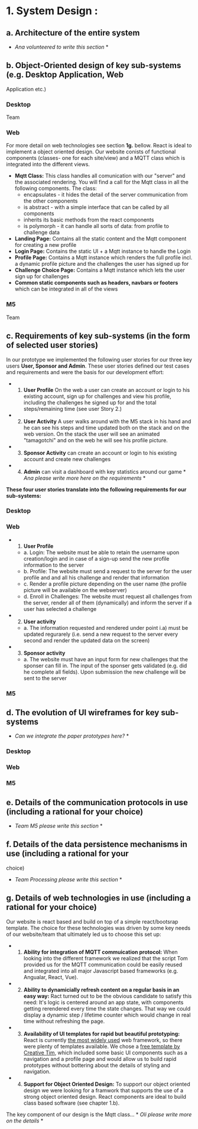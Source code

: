 # 1. System Design :
## a. Architecture of the entire system
* *Ana volunteered to write this section* *
## b. Object-Oriented design of key sub-systems (e.g. Desktop Application, Web
Application etc.)
### Desktop
Team
### Web
For more detail on web technologies see section **1g.** bellow.
React is ideal to implement a object oriented design. Our website conists of functional components (classes- one for each site/view) and a MQTT class which is integrated into the different views.
* **Mqtt Class:** This class handles all comunication with our "server" and the associated rendering. You will find a call for the Mqtt class in all the following components. The class:
  * encapsulates - it hides the detail of the server communication from the other components
  * is abstract - with a simple interface that can be called by all components
  * inherits its basic methods from the react components
  * is polymorph - it can handle all sorts of data: from profile to challenge data  
* **Landing Page:** Contains all the static content and the Mqtt component for creating a new profile
* **Login Page:** Contains the static UI + a Mqtt instance to handle the Login
* **Profile Page:** Contains a Mqtt instance which renders the full profile incl. a dynamic profile picture and  the challenges the user has signed up for
* **Challenge Choice Page:** Contains a Mqtt instance which lets the user sign up for challenges
* **Common static components such as headers, navbars or footers** which can be integrated in all of the views


### M5
Team

## c. Requirements of key sub-systems (in the form of selected user stories)
In our prototype we implemented the following user stories for our three key users **User, Sponsor and Admin**. These user stories defined our test cases and requirements and were the basis for our development effort:
* 1. **User Profile** On the web a user can create an account or login to his existing account, sign up for challenges and view his profile, including the challenges he signed up for and the total steps/remaining time (see user Story 2.)
* 2. **User Activity** A user walks around with the M5 stack in his hand and he can see his steps and time updated both on the stack and on the web version. On the stack the user will see an animated "tamagotchi" and on the web he will see his profile picture.
* 3. **Sponsor Activity** can create an account or login to his existing account and create new challenges
* 4. **Admin** can visit a dashboard with key statistics around our game * *Ana please write more here on the requirements* *

**These four user stories translate into the following requirements for our sub-systems:**
### Desktop
### Web
* 1. **User Profile**
  * a. Login: The website must be able to retain the username upon creation/login and in case of a sign-up send the new profile information to the server 
  * b. Profile: The website must send a request to the server for the user profile and and all his challenge and render that information
  * c. Render a profile picture depending on the user name (the profile picture will be available on the webserver)
  * d. Enroll in Challenges: The website must request all challenges from the server, render all of them (dynamically) and inform the server if a user has selected a challenge
* 2. **User activity**
  * a. The information requested and rendered under point i.a) must be updated regurarely (i.e. send a new request to the server every second and render the updated data on the screen)
* 3. **Sponsor activity**
  * a. The website must have an input form for new challenges that the sponser can fill in. The input of the sponser gets validated (e.g. did he complete all fields). Upon submission the new challenge will be sent to the server
### M5
## d. The evolution of UI wireframes for key sub-systems
* *Can we integrate the paper prototypes here?* *
### Desktop
### Web

### M5
## e. Details of the communication protocols in use (including a rational for your choice)
* *Team M5 please write this section* *
## f. Details of the data persistence mechanisms in use (including a rational for your
choice)
* *Team Processing please write this section* *
## g. Details of web technologies in use (including a rational for your choice)
Our website is react based and build on top of a simple react/bootsrap template.
The choice for these technologies was driven by some key needs of our website/team that ultimately led us to choose this set up:
* 1. **Ability for integration of MQTT commuication protocol:** When looking into the different framework we realized that the script Tom provided us for the MQTT communication could be easily reused and integrated into all major Javascript based frameworks (e.g. Angualar, React, Vue).
* 2. **Ability to dynamicially refresh content on a regular basis in an easy way:** Ract turned out to be the obvious candidate to satisfy this need: It's logic is centered around an app state, with components getting rerendered every time the state changes. That way we could display a dynamic step / lifetime counter which would change in real time without refreshing the page.
* 3. **Availability of UI templates for rapid but beautiful prototyping:** React is currently [the most widely used](https://hotframeworks.com/) web framework, so there were plenty of templates available. We chose a [free template by Creative Tim](https://demos.creative-tim.com/now-ui-kit/index.html), which included some basic UI components such as a navigation and a profile page and would allow us to build rapid prototypes without bottering about the details of styling and navigation.
* 4. **Support for Object Oriented Design:** To support our object oriented design we were looking for a framwork that supports the use of a strong object oriented design. React components are ideal to build class based software (see chapter 1.b).

The key component of our design is the Mqtt class... * *Oli please write more on the details* *

